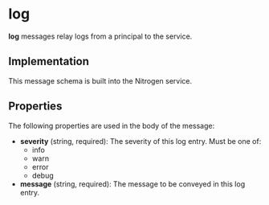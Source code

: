 # log

<b>log</b> messages relay logs from a principal to the service.

## Implementation

This message schema is built into the Nitrogen service.

## Properties

The following properties are used in the body of the message:

* <b>severity</b> (string, required): The severity of this log entry. Must be one of:
    * info
    * warn
    * error
    * debug
* <b>message</b> (string, required): The message to be conveyed in this log entry.